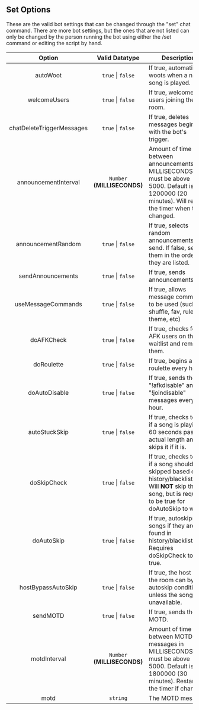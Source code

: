 Set Options
------
These are the valid bot settings that can be changed through the "set" chat command. There are more bot settings, but the ones that are not listed can only be changed by the person running the bot using either the /set command or editing the script by hand.

|Option                   |Valid Datatype   |Description|
|:-----------------------:|:---------------:|-----------|
|autoWoot                 |`true` \| `false`|If true, automatically woots when a new song is played.
|welcomeUsers             |`true` \| `false`|If true, welcomes users joining the room.
|chatDeleteTriggerMessages|`true` \| `false`|If true, deletes messages beginning with the bot\'s trigger.
|announcementInterval     |`Number` **(MILLISECONDS)**|Amount of time between announcements in MILLISECONDS, must be above 5000. Default is 1200000 (20 minutes). Will restart the timer when this is changed.
|announcementRandom       |`true` \| `false`|If true, selects random announcements to send. If false, sends them in the order they are listed.
|sendAnnouncements        |`true` \| `false`|If true, sends announcements.
|useMessageCommands       |`true` \| `false`|If true, allows message commands to be used (such as shuffle, fav, rules, theme, etc)
|doAFKCheck               |`true` \| `false`|If true, checks for AFK users on the waitlist and removes them.
|doRoulette               |`true` \| `false`|If true, begins a roulette every hour.
|doAutoDisable            |`true` \| `false`|If true, sends the "!afkdisable" and "!joindisable" messages every hour.
|autoStuckSkip            |`true` \| `false`|If true, checks to see if a song is playing 60 seconds past its actual length and skips it if it is.
|doSkipCheck              |`true` \| `false`|If true, checks to see if a song should be skipped based on history/blacklist/etc. Will **NOT** skip the song, but is required to be true for doAutoSkip to work.
|doAutoSkip               |`true` \| `false`|If true, autoskips songs if they are found in history/blacklists/etc. Requires doSkipCheck to be true.
|hostBypassAutoSkip       |`true` \| `false`|If true, the host of the room can bypass autoskip conditions unless the song is unavailable.
|sendMOTD                 |`true` \| `false`|If true, sends the MOTD.
|motdInterval             |`Number` **(MILLISECONDS)**|Amount of time between MOTD messages in MILLISECONDS, must be above 5000. Default is 1800000 (30 minutes). Restarts the timer if changed.
|motd                     |`string`         |The MOTD message.

